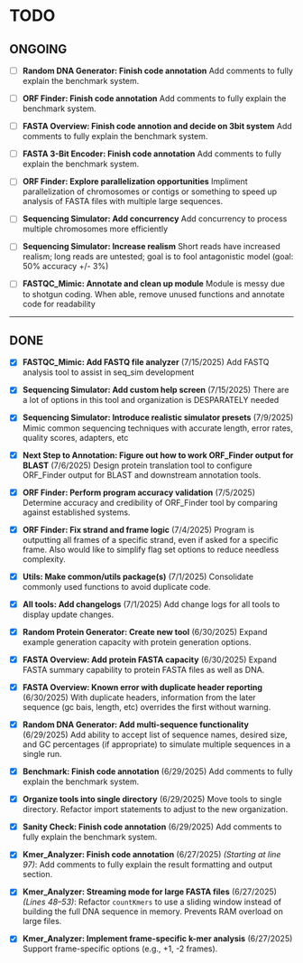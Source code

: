 # TODO

## ONGOING

- [ ] **Random DNA Generator: Finish code annotation**
      Add comments to fully explain the benchmark system.

- [ ] **ORF Finder: Finish code annotation**
      Add comments to fully explain the benchmark system.

- [ ] **FASTA Overview: Finish code annotion and decide on 3bit system**
      Add comments to fully explain the benchmark system.

- [ ] **FASTA 3-Bit Encoder: Finish code annotation**
      Add comments to fully explain the benchmark system.

- [ ] **ORF Finder: Explore parallelization opportunities**
      Impliment parallelization of chromosomes or contigs or something to speed up analysis of FASTA files with multiple large sequences.

- [ ] **Sequencing Simulator: Add concurrency**
      Add concurrency to process multiple chromosomes more efficiently

- [ ] **Sequencing Simulator: Increase realism**
      Short reads have increased realism; long reads are untested; goal is to fool antagonistic model (goal: 50% accuracy +/- 3%)

- [ ] **FASTQC_Mimic: Annotate and clean up module**
      Module is messy due to shotgun coding. When able, remove unused functions and annotate code for readability

---

## DONE

- [X] **FASTQC_Mimic: Add FASTQ file analyzer**       (7/15/2025)
      Add FASTQ analysis tool to assist in seq_sim development

- [X] **Sequencing Simulator: Add custom help screen**      (7/15/2025)
      There are a lot of options in this tool and organization is DESPARATELY needed

- [X] **Sequencing Simulator: Introduce realistic simulator presets**   (7/9/2025)
      Mimic common sequencing techniques with accurate length, error rates, quality scores, adapters, etc

- [X] **Next Step to Annotation: Figure out how to work ORF_Finder output for BLAST**     (7/6/2025)
      Design protein translation tool to configure ORF_Finder output for BLAST and downstream annotation tools.

- [X] **ORF Finder: Perform program accuracy validation**   (7/5/2025)
      Determine accuracy and credibility of ORF_Finder tool by comparing against established systems.

- [X] **ORF Finder: Fix strand and frame logic**      (7/4/2025)
      Program is outputting all frames of a specific strand, even if asked for a specific frame. Also would like to simplify flag set options to reduce needless complexity.

- [X] **Utils: Make common/utils package(s)**   (7/1/2025)
      Consolidate commonly used functions to avoid duplicate code.

- [X] **All tools: Add changelogs** (7/1/2025)
      Add change logs for all tools to display update changes.

- [X] **Random Protein Generator: Create new tool**   (6/30/2025)
      Expand example generation capacity with protein generation options.

- [X] **FASTA Overview: Add protein FASTA capacity**  (6/30/2025)
      Expand FASTA summary capability to protein FASTA files as well as DNA.

- [X] **FASTA Overview: Known error with duplicate header reporting**   (6/30/2025)
      With duplicate headers, information from the later sequence (gc bais, length, etc) overrides the first without warning.

- [X] **Random DNA Generator: Add multi-sequence functionality**  (6/29/2025)
      Add ability to accept list of sequence names, desired size, and GC percentages (if appropriate) to simulate multiple sequences in a single run.

- [X] **Benchmark: Finish code annotation**     (6/29/2025)
      Add comments to fully explain the benchmark system.

- [X] **Organize tools into single directory**  (6/29/2025)
      Move tools to single directory. Refactor import statements to adjust to the new organization.

- [X] **Sanity Check: Finish code annotation**  (6/29/2025)
      Add comments to fully explain the benchmark system.

- [X] **Kmer_Analyzer: Finish code annotation** (6/27/2025)
      *(Starting at line 97)*: Add comments to fully explain the result formatting and output section.

- [X] **Kmer_Analyzer: Streaming mode for large FASTA files**     (6/27/2025)
      *(Lines 48–53)*: Refactor `countKmers` to use a sliding window instead of building the full DNA sequence in memory. Prevents RAM overload on large files.

- [X] **Kmer_Analyzer: Implement frame-specific k-mer analysis**  (6/27/2025)
      Support frame-specific options (e.g., +1, -2 frames).
